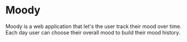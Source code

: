 # Moody

Moody is a web application that let's the user track their mood over time. Each day user can choose their overall mood to build their mood history.
